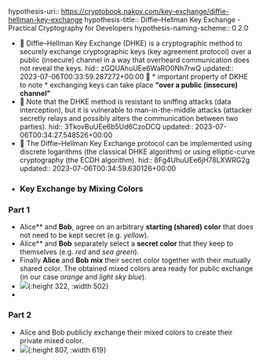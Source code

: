 hypothesis-uri:: https://cryptobook.nakov.com/key-exchange/diffie-hellman-key-exchange
hypothesis-title:: Diffie–Hellman Key Exchange - Practical Cryptography for Developers
hypothesis-naming-scheme:: 0.2.0
- 📌 ​Diffie–Hellman Key Exchange (DHKE) is a cryptographic method to securely exchange cryptographic keys (key agreement protocol) over a public (insecure) channel in a way that overheard communication does not reveal the keys. 
  hid:: zGQUAhuUEe6WaRO0Nh7rwQ
  updated:: 2023-07-06T00:33:59.287272+00:00
  📝 * important property of DKHE to note
      * exchanging keys can take place **"over a public (insecure) channel"**
- 📌 Note that the DHKE method is resistant to sniffing attacks (data interception), but it is vulnerable to man-in-the-middle attacks (attacker secretly relays and possibly alters the communication between two parties).
  hid:: 3TkovBuUEe6b5Ud6CzoDCQ
  updated:: 2023-07-06T00:34:27.548526+00:00
- 📌 The Diffie–Hellman Key Exchange protocol can be implemented using discrete logarithms (the classical DHKE algorithm) or using elliptic-curve cryptography (the ECDH algorithm).
  hid:: 8Fg4UhuUEe6jH78LXWRG2g
  updated:: 2023-07-06T00:34:59.630126+00:00
- ### Key Exchange by Mixing Colors
### Part 1
- Alice** and **Bob**, agree on an arbitrary **starting (shared) color** that does not need to be kept secret (e.g. *yellow*).
- Alice** and **Bob** separately select a **secret color** that they keep to themselves (e.g. *red* and *sea green*).
- Finally **Alice** and **Bob** **mix** their secret color together with their mutually shared color. The obtained mixed colors area ready for public exchange (in our case *orange* and *light sky blue*).
- ![](https://60896510-files.gitbook.io/~/files/v0/b/gitbook-x-prod.appspot.com/o/spaces%2F-LhlOQMrG9bRiqWpegM0%2Fuploads%2Fgit-blob-442820e2e254826ff4df378598c6a742f5902649%2Fkey-exchange-by-color-mixing-part-1.png?alt=media){:height 322, :width 502}
-
### Part 2
- Alice and Bob publicly exchange their mixed colors to create their private mixed color.
- ![](https://60896510-files.gitbook.io/~/files/v0/b/gitbook-x-prod.appspot.com/o/spaces%2F-LhlOQMrG9bRiqWpegM0%2Fuploads%2Fgit-blob-95440cfb2585ce7bb17c377d512cd50c50c5eeb1%2Fkey-exchange-by-color-mixing-part-2.png?alt=media){:height 807, :width 619}